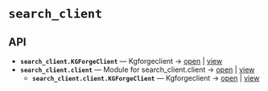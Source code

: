 # `search_client`

<!-- START doctoc generated TOC please keep comment here to allow auto update -->
<!-- END doctoc generated TOC please keep comment here to allow auto update -->

## API
- **`search_client.KGForgeClient`** — Kgforgeclient → [open](vscode://file//home/paul/KGForge/src/search_client/client.py:14:1) | [view](client.py#L14-L97)
- **`search_client.client`** — Module for search_client.client → [open](vscode://file//home/paul/KGForge/src/search_client/client.py:1:1) | [view](client.py#L1)
  - **`search_client.client.KGForgeClient`** — Kgforgeclient → [open](vscode://file//home/paul/KGForge/src/search_client/client.py:14:1) | [view](client.py#L14-L97)
